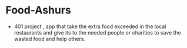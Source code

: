 # Food-Ashurs
- 401 project , app that take the extra food exceeded in the local restaurants and give its to the needed people or charities to save the wasted food and help others. 
